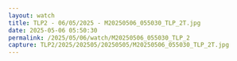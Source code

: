 ```yaml
---
layout: watch
title: TLP2 - 06/05/2025 - M20250506_055030_TLP_2T.jpg
date: 2025-05-06 05:50:30
permalink: /2025/05/06/watch/M20250506_055030_TLP_2
capture: TLP2/2025/202505/20250505/M20250506_055030_TLP_2T.jpg
---
```

